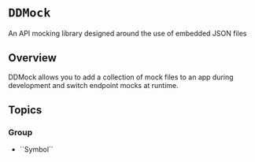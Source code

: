 # ``DDMock``

An API mocking library designed around the use of embedded JSON files

## Overview

DDMock allows you to add a collection of mock files to an app during development and switch endpoint mocks at runtime.

## Topics

### <!--@START_MENU_TOKEN@-->Group<!--@END_MENU_TOKEN@-->

- <!--@START_MENU_TOKEN@-->``Symbol``<!--@END_MENU_TOKEN@-->
